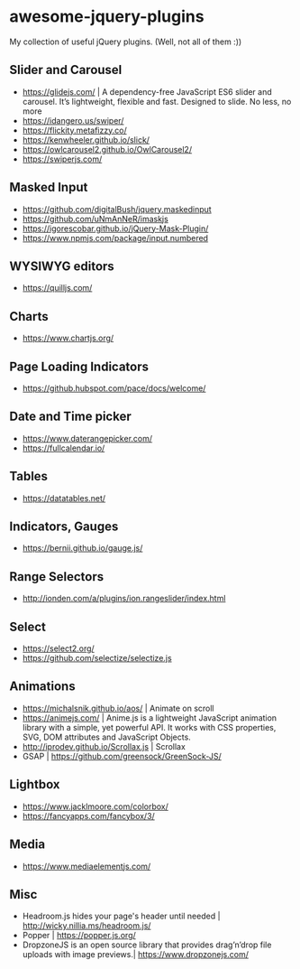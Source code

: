 # awesome-jquery-plugins
My collection of useful jQuery plugins. (Well, not all of them :))

## Slider and Carousel
- https://glidejs.com/ | A dependency-free JavaScript ES6 slider and carousel. It’s lightweight, flexible and fast. Designed to slide. No less, no more
- https://idangero.us/swiper/
- https://flickity.metafizzy.co/
- https://kenwheeler.github.io/slick/
- https://owlcarousel2.github.io/OwlCarousel2/
- https://swiperjs.com/

## Masked Input
- https://github.com/digitalBush/jquery.maskedinput
- https://github.com/uNmAnNeR/imaskjs
- https://igorescobar.github.io/jQuery-Mask-Plugin/
- https://www.npmjs.com/package/input.numbered

## WYSIWYG editors
- https://quilljs.com/

## Charts
- https://www.chartjs.org/

## Page Loading Indicators
- https://github.hubspot.com/pace/docs/welcome/

## Date and Time picker
- https://www.daterangepicker.com/
- https://fullcalendar.io/

## Tables
- https://datatables.net/

## Indicators, Gauges
- https://bernii.github.io/gauge.js/

## Range Selectors
- http://ionden.com/a/plugins/ion.rangeslider/index.html

## Select
- https://select2.org/
- https://github.com/selectize/selectize.js

## Animations
- https://michalsnik.github.io/aos/ | Animate on scroll
- https://animejs.com/ | Anime.js is a lightweight JavaScript animation library with a simple, yet powerful API. It works with CSS properties, SVG, DOM attributes and JavaScript Objects. 
- http://iprodev.github.io/Scrollax.js | Scrollax
- GSAP | https://github.com/greensock/GreenSock-JS/

## Lightbox
- https://www.jacklmoore.com/colorbox/
- https://fancyapps.com/fancybox/3/

## Media
- https://www.mediaelementjs.com/

## Misc
- Headroom.js hides your page's header until needed | http://wicky.nillia.ms/headroom.js/
- Popper | https://popper.js.org/
- DropzoneJS is an open source library that provides drag’n’drop file uploads with image previews.| https://www.dropzonejs.com/ 
